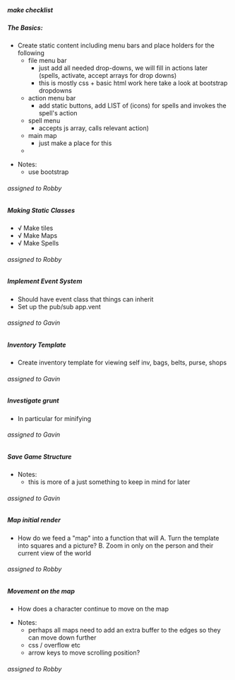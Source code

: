##### make checklist

##### The Basics:
* Create static content including menu bars and place holders for the following
  * file menu bar
    - just add all needed drop-downs, we will fill in actions later (spells, activate, accept arrays for drop downs)
    - this is mostly css + basic html work here take a look at bootstrap dropdowns
  * action menu bar
    - add static buttons, add LIST of (icons) for spells and invokes the spell's action
  * spell menu
    - accepts js array, calls relevant action)
  * main map
    - just make a place for this
  *
+ Notes:
  + use bootstrap
 
###### assigned to Robby

##### Making Static Classes
* √ Make tiles
* √ Make Maps
* √ Make Spells

###### assigned to Robby

##### Implement Event System
* Should have event class that things can inherit
* Set up the pub/sub app.vent

###### assigned to Gavin

##### Inventory Template
* Create inventory template for viewing self inv, bags, belts, purse, shops

###### assigned to Gavin

##### Investigate grunt
* In particular for minifying

###### assigned to Gavin

##### Save Game Structure
+ Notes:
  + this is more of a just something to keep in mind for later

###### assigned to Gavin

##### Map initial render
* How do we feed a "map" into a function that will
  A. Turn the template into squares and a picture?
  B. Zoom in only on the person and their current view of the world

###### assigned to Robby

##### Movement on the map
* How does a character continue to move on the map
+ Notes:
  + perhaps all maps need to add an extra buffer to the edges so they can move down further
  + css / overflow etc
  + arrow keys to move scrolling position?

###### assigned to Robby

